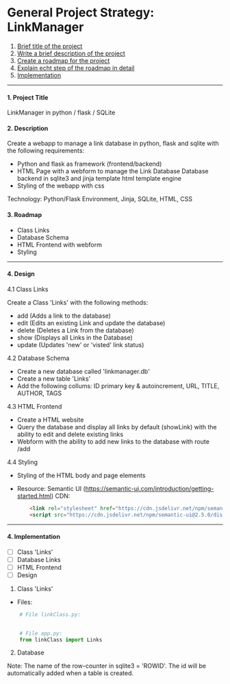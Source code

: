 # General Project Strategy: LinkManager

1. [Brief title of the project](#1-project-title)
2. [Write a brief description of the project](#2-description)
3. [Create a roadmap for the project](#3-roadmap)
4. [Explain echt step of the roadmap in detail](#4-design)
5. [Implementation](#4-implementation)

---

#### 1. Project Title

LinkManager in python / flask / SQLite

#### 2. Description

Create a webapp to manage a link database in python, flask and sqlite
with the following requirements:

- Python and flask as framework (frontend/backend)
- HTML Page with a webform to manage the Link Database
    Database backend in sqlite3 and jinja template html 
    template engine
- Styling of the webapp with css

Technology: Python/Flask Environment, Jinja, SQLite, HTML, CSS

#### 3. Roadmap

- Class Links
- Database Schema
- HTML Frontend with webform
- Styling

---

#### 4. Design

4.1 Class Links

Create a Class 'Links' with the following methods:

- add (Adds a link to the database)
- edit (Edits an existing Link and update the database)
- delete (Deletes a Link from the database)
- show (Displays all Links in the Database)
- update (Updates 'new' or 'visted' link status)

4.2 Database Schema

- Create a new database called 'linkmanager.db'
- Create a new table 'Links'
- Add the following collums: ID primary key & autoincrement, URL, TITLE, AUTHOR, TAGS

4.3 HTML Frontend 

- Create a HTML website
- Query the database and display all links by default (showLink)
  with the ability to edit and delete  existing links
- Webform with the ability to add new links to the database
  with route /add

4.4 Styling
- Styling of the HTML body and page elements
- Resource: Semantic UI (https://semantic-ui.com/introduction/getting-started.html)
  CDN:  
  
    ```html
        <link rel="stylesheet" href="https://cdn.jsdelivr.net/npm/semantic-ui@2.5.0/dist/semantic.min.css">
        <script src="https://cdn.jsdelivr.net/npm/semantic-ui@2.5.0/dist/semantic.min.js"></script>
    ```

---

#### 4. Implementation

- [ ] Class 'Links'
- [ ] Database Links
- [ ] HTML Frontend
- [ ] Design

1. Class 'Links'

- Files: 

```python
    # File linkClass.py:
    
```

```python
    # File app.py:
    from linkClass import Links
```

2. Database

Note: The name of the row-counter in sqlite3 = 'ROWID'. The id will be automatically added
      when a table is created.